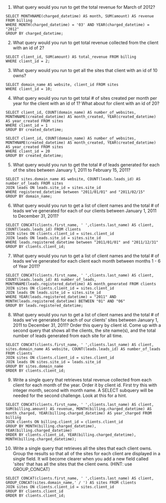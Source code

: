 1. What query would you run to get the total revenue for March of 2012?
```
SELECT MONTHNAME(charged_datetime) AS month, SUM(amount) AS revenue FROM billing
WHERE MONTH(charged_datetime) = '03' AND YEAR(charged_datetime) = "2012"
GROUP BY charged_datetime;
```

2. What query would you run to get total revenue collected from the client with an id of 2?
```
SELECT client_id, SUM(amount) AS total_revenue FROM billing
WHERE client_id = 2;
```

3. What query would you run to get all the sites that client with an id of 10 owns?
```
SELECT domain_name AS website, client_id FROM sites
WHERE client_id = 10;
```

4. What query would you run to get total # of sites created per month per year for the client with an id of 1? What about for client with an id of 20?
```
SELECT client_id, COUNT(domain_name) AS number_of_websites, MONTHNAME(created_datetime) AS month_created, YEAR(created_datetime) AS year_created FROM sites
WHERE client_id = 1
GROUP BY created_datetime;

SELECT client_id, COUNT(domain_name) AS number_of_websites, MONTHNAME(created_datetime) AS month_created, YEAR(created_datetime) AS year_created FROM sites
WHERE client_id = 20
GROUP BY created_datetime;
```

5. What query would you run to get the total # of leads generated for each of the sites between January 1, 2011 to February 15, 2011?
```
SELECT sites.domain_name AS website, COUNT(leads.leads_id) AS number_of_leads FROM sites
JOIN leads ON leads.site_id = sites.site_id
WHERE registered_datetime between "2011/01/01" and "2011/02/15"
GROUP BY domain_name;
```

6. What query would you run to get a list of client names and the total # of leads we've generated for each of our clients between January 1, 2011 to December 31, 2011?
```
SELECT CONCAT(clients.first_name, ' ',clients.last_name) AS client, COUNT(leads.leads_id) FROM clients
JOIN sites ON clients.client_id = sites.client_id
JOIN leads ON leads.site_id = sites.site_id
WHERE leads.registered_datetime between "2011/01/01" and "2011/12/31"
GROUP BY clients.client_id;
```

7. What query would you run to get a list of client names and the total # of leads we've generated for each client each month between months 1 - 6 of Year 2011?
```
SELECT CONCAT(clients.first_name, ' ',clients.last_name) AS client, COUNT(leads.leads_id) AS number_of_leads, MONTHNAME(leads.registered_datetime) AS month_generated FROM clients
JOIN sites ON clients.client_id = sites.client_id
JOIN leads ON leads.site_id = sites.site_id
WHERE YEAR(leads.registered_datetime) = "2011" AND MONTH(leads.registered_datetime) BETWEEN "01" AND "06"
GROUP BY leads.registered_datetime;
```

8. What query would you run to get a list of client names and the total # of leads we've generated for each of our clients' sites between January 1, 2011 to December 31, 2011? Order this query by client id.  Come up with a second query that shows all the clients, the site name(s), and the total number of leads generated from each site for all time.
```
SELECT CONCAT(clients.first_name, ' ',clients.last_name) AS client, sites.domain_name AS website, COUNT(leads.leads_id) AS number_of_leads FROM clients
JOIN sites ON clients.client_id = sites.client_id
JOIN leads ON sites.site_id = leads.site_id
GROUP BY sites.domain_name
ORDER BY clients.client_id;
```

9. Write a single query that retrieves total revenue collected from each client for each month of the year. Order it by client id.  First try this with integer month, second with month name.  A SELECT subquery will be needed for the second challenge.  Look at this for a hint.
```
SELECT CONCAT(clients.first_name, ' ',clients.last_name) AS client, SUM(billing.amount) AS revenue, MONTH(billing.charged_datetime) AS month_charged, YEAR(billing.charged_datetime) AS year_charged FROM billing
JOIN clients ON billing.client_id = clients.client_id
GROUP BY MONTH(billing.charged_datetime), YEAR(billing.charged_datetime)
ORDER BY clients.client_id, YEAR(billing.charged_datetime), MONTH(billing.charged_datetime);
```

10. Write a single query that retrieves all the sites that each client owns. Group the results so that all of the sites for each client are displayed in a single field. It will become clearer when you add a new field called 'sites' that has all the sites that the client owns. (HINT: use GROUP_CONCAT)
```
SELECT CONCAT(clients.first_name, ' ',clients.last_name) AS client, GROUP_CONCAT(sites.domain_name,' / ') AS sites FROM clients
JOIN sites ON clients.client_id = sites.client_id
GROUP BY clients.client_id
ORDER BY clients.client_id;
```